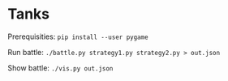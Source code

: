 # Tanks

Prerequisities: `pip install --user pygame`

Run battle: `./battle.py strategy1.py strategy2.py > out.json`

Show battle: `./vis.py out.json`

